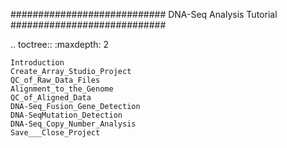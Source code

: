 ############################
DNA-Seq Analysis Tutorial
############################

.. toctree::
    :maxdepth: 2

    Introduction
    Create_Array_Studio_Project
    QC_of_Raw_Data_Files
    Alignment_to_the_Genome
    QC_of_Aligned_Data
    DNA-Seq_Fusion_Gene_Detection
    DNA-SeqMutation_Detection
    DNA-Seq_Copy_Number_Analysis
    Save___Close_Project
	
